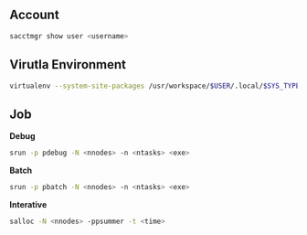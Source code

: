 

## Account
```bash
sacctmgr show user <username>
```

## Virutla Environment

```bash
virtualenv --system-site-packages /usr/workspace/$USER/.local/$SYS_TYPE/<venv name>
```

## Job

**Debug**
```bash
srun -p pdebug -N <nnodes> -n <ntasks> <exe>
```

**Batch**
```bash
srun -p pbatch -N <nnodes> -n <ntasks> <exe>
```

**Interative**
```bash
salloc -N <nnodes> -ppsummer -t <time>
```
